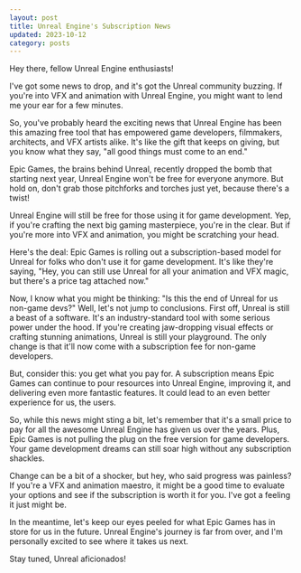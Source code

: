 ```yaml
---
layout: post
title: Unreal Engine's Subscription News
updated: 2023-10-12
category: posts
---
```


Hey there, fellow Unreal Engine enthusiasts!

I've got some news to drop, and it's got the Unreal community buzzing. If you're into VFX and animation with Unreal Engine, you might want to lend me your ear for a few minutes.

So, you've probably heard the exciting news that Unreal Engine has been this amazing free tool that has empowered game developers, filmmakers, architects, and VFX artists alike. It's like the gift that keeps on giving, but you know what they say, "all good things must come to an end." 

Epic Games, the brains behind Unreal, recently dropped the bomb that starting next year, Unreal Engine won't be free for everyone anymore. But hold on, don't grab those pitchforks and torches just yet, because there's a twist!

Unreal Engine will still be free for those using it for game development. Yep, if you're crafting the next big gaming masterpiece, you're in the clear. But if you're more into VFX and animation, you might be scratching your head.

Here's the deal: Epic Games is rolling out a subscription-based model for Unreal for folks who don't use it for game development. It's like they're saying, "Hey, you can still use Unreal for all your animation and VFX magic, but there's a price tag attached now."

Now, I know what you might be thinking: "Is this the end of Unreal for us non-game devs?" Well, let's not jump to conclusions. First off, Unreal is still a beast of a software. It's an industry-standard tool with some serious power under the hood. If you're creating jaw-dropping visual effects or crafting stunning animations, Unreal is still your playground. The only change is that it'll now come with a subscription fee for non-game developers.

But, consider this: you get what you pay for. A subscription means Epic Games can continue to pour resources into Unreal Engine, improving it, and delivering even more fantastic features. It could lead to an even better experience for us, the users.

So, while this news might sting a bit, let's remember that it's a small price to pay for all the awesome Unreal Engine has given us over the years. Plus, Epic Games is not pulling the plug on the free version for game developers. Your game development dreams can still soar high without any subscription shackles.

Change can be a bit of a shocker, but hey, who said progress was painless? If you're a VFX and animation maestro, it might be a good time to evaluate your options and see if the subscription is worth it for you. I've got a feeling it just might be.

In the meantime, let's keep our eyes peeled for what Epic Games has in store for us in the future. Unreal Engine's journey is far from over, and I'm personally excited to see where it takes us next.

Stay tuned, Unreal aficionados!
